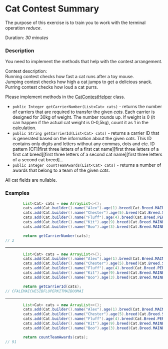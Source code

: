 # Cat Contest Summary

The purpose of this exercise is to train you to work with the terminal operation _reduce_.

Duration: _30 minutes_

### Description

You need to implement the methods that help with the contest arrangement.

Contest description: <br>
Running contest checks how fast a cat runs after a toy mouse.<br>
Jumping contest checks how high a cat jumps to get a delicious snack.<br>
Purring contest checks how loud a cat purrs.

Please implement methods in the [CatContestHelper](src/main/java/com/epam/autotasks/CatContestHelper.java) class.

- `public Integer getCarrierNumber(List<Cat> cats)` - returns the number of carriers that are required to transfer the given _cats_. Each carrier is designed for 30kg of weight. The number rounds up. If weight is 0 (it can happen if the actual cat weight is 0-0,5kg), count it as 1 in the calculation.
- `public String getCarrierId(List<Cat> cats)` - returns a carrier ID that is generated based on the information about the given _cats_. This ID contains only digits and letters without any commas, dots and etc. ID pattern \[CF\]\[first three letters of a first cat name\]\[first three letters of a first cat breed\]\[first three letters of a second cat name\]\[first three letters of a second cat breed\]...
- `public Integer countTeamAwards(List<Cat> cats)` - returns a number of awards that belong to a team of the given _cats_.

All cat fields are nullable.

### Examples

```java
        List<Cat> cats = new ArrayList<>();
        cats.add(Cat.builder().name("Alex").age(1).breed(Cat.Breed.MAINE_COON).weight(5).awards(24).contestResult(new ContestResult(93, 59, 93).build());
        cats.add(Cat.builder().name("Chester").age(5).breed(Cat.Breed.SIBERIAN).weight(4).awards(15).contestResult(new ContestResult(35, 57, 67).build());
        cats.add(Cat.builder().name("Fluff").age(4).breed(Cat.Breed.PERSIAN).weight(6).awards(27).contestResult(new ContestResult(39, 77, 85).build());
        cats.add(Cat.builder().name("Kit").age(9).breed(Cat.Breed.MAINE_COON).weight(11).awards(9).contestResult(new ContestResult(88, 59, 49).build());
        cats.add(Cat.builder().name("Boo").age(3).breed(Cat.Breed.MAINE_COON).weight(6).awards(16).contestResult(new ContestResult(56, 89, 77).build());

        return getCarrierNumber(cats);
// 2
```

---

```java
        List<Cat> cats = new ArrayList<>();
        cats.add(Cat.builder().name("Alex").age(1).breed(Cat.Breed.MAINE_COON).weight(5).awards(24).contestResult(new ContestResult(93, 59, 93).build());
        cats.add(Cat.builder().name("Chester").age(5).breed(Cat.Breed.SIBERIAN).weight(4).awards(15).contestResult(new ContestResult(35, 57, 67).build());
        cats.add(Cat.builder().name("Fluff").age(4).breed(Cat.Breed.PERSIAN).weight(6).awards(27).contestResult(new ContestResult(39, 77, 85).build());
        cats.add(Cat.builder().name("Kit").age(9).breed(Cat.Breed.MAINE_COON).weight(11).awards(9).contestResult(new ContestResult(88, 59, 49).build());
        cats.add(Cat.builder().name("Boo").age(3).breed(Cat.Breed.MAINE_COON).weight(6).awards(16).contestResult(new ContestResult(56, 89, 77).build());

        return getCarrierId(cats);
// CFALEMAICHESIBFLUPERKITMAIBOOMAI
```

---

```java
        List<Cat> cats = new ArrayList<>();
        cats.add(Cat.builder().name("Alex").age(1).breed(Cat.Breed.MAINE_COON).weight(5).awards(24).contestResult(new ContestResult(93, 59, 93).build());
        cats.add(Cat.builder().name("Chester").age(5).breed(Cat.Breed.SIBERIAN).weight(4).awards(15).contestResult(new ContestResult(35, 57, 67).build());
        cats.add(Cat.builder().name("Fluff").age(4).breed(Cat.Breed.PERSIAN).weight(6).awards(27).contestResult(new ContestResult(39, 77, 85).build());
        cats.add(Cat.builder().name("Kit").age(9).breed(Cat.Breed.MAINE_COON).weight(11).awards(9).contestResult(new ContestResult(88, 59, 49).build());
        cats.add(Cat.builder().name("Boo").age(3).breed(Cat.Breed.MAINE_COON).weight(6).awards(16).contestResult(new ContestResult(56, 89, 77).build());

        return countTeamAwards(cats);
// 91
```